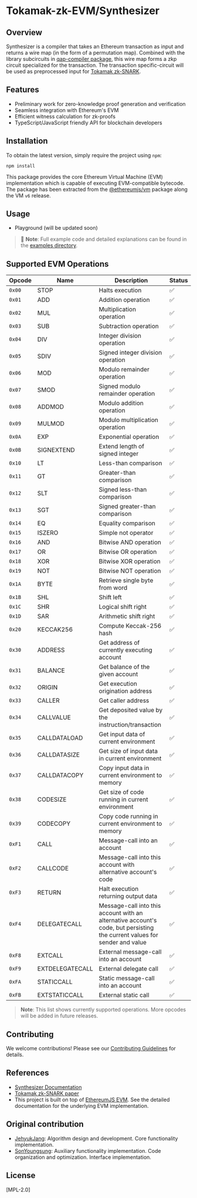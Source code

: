 # Tokamak-zk-EVM/Synthesizer

## Overview
Synthesizer is a compiler that takes an Ethereum transaction as input and returns a wire map (in the form of a permutation map). Combined with the library subcircuits in [qap-compiler package](../qap-compiler), this wire map forms a zkp circuit specialized for the transaction. The transaction specific-circuit will be used as preprocessed input for [Tokamak zk-SNARK](https://eprint.iacr.org/2024/507).

## Features
- Preliminary work for zero-knowledge proof generation and verification
- Seamless integration with Ethereum's EVM
- Efficient witness calculation for zk-proofs
- TypeScript/JavaScript friendly API for blockchain developers

## Installation

To obtain the latest version, simply require the project using `npm`:

```shell
npm install
```

This package provides the core Ethereum Virtual Machine (EVM) implementation which is capable of executing EVM-compatible bytecode. The package has been extracted from the [@ethereumjs/vm](https://github.com/ethereumjs/ethereumjs-monorepo/tree/master/packages/vm) package along the VM `v6` release.

## Usage
* Playground (will be updated soon)
> 📘 **Note**: Full example code and detailed explanations can be found in the [examples directory](./examples).

## Supported EVM Operations
| Opcode | Name | Description | Status |
|--------|------|-------------|---------|
| `0x00` | STOP | Halts execution | ✅ |
| `0x01` | ADD | Addition operation | ✅ |
| `0x02` | MUL | Multiplication operation | ✅ |
| `0x03` | SUB | Subtraction operation | ✅ |
| `0x04` | DIV | Integer division operation | ✅ |
| `0x05` | SDIV | Signed integer division operation | ✅ |
| `0x06` | MOD | Modulo remainder operation | ✅ |
| `0x07` | SMOD | Signed modulo remainder operation | ✅ |
| `0x08` | ADDMOD | Modulo addition operation | ✅ |
| `0x09` | MULMOD | Modulo multiplication operation | ✅ |
| `0x0A` | EXP | Exponential operation | ✅ |
| `0x0B` | SIGNEXTEND | Extend length of signed integer | ✅ |
| `0x10` | LT | Less-than comparison | ✅ |
| `0x11` | GT | Greater-than comparison | ✅ |
| `0x12` | SLT | Signed less-than comparison | ✅ |
| `0x13` | SGT | Signed greater-than comparison | ✅ |
| `0x14` | EQ | Equality comparison | ✅ |
| `0x15` | ISZERO | Simple not operator | ✅ |
| `0x16` | AND | Bitwise AND operation | ✅ |
| `0x17` | OR | Bitwise OR operation | ✅ |
| `0x18` | XOR | Bitwise XOR operation | ✅ |
| `0x19` | NOT | Bitwise NOT operation | ✅ |
| `0x1A` | BYTE | Retrieve single byte from word | ✅ |
| `0x1B` | SHL | Shift left | ✅ |
| `0x1C` | SHR | Logical shift right | ✅ |
| `0x1D` | SAR | Arithmetic shift right | ✅ |
| `0x20` | KECCAK256 | Compute Keccak-256 hash | ✅ |
| `0x30` | ADDRESS | Get address of currently executing account | ✅ |
| `0x31` | BALANCE | Get balance of the given account | ✅ |
| `0x32` | ORIGIN | Get execution origination address | ✅ |
| `0x33` | CALLER | Get caller address | ✅ |
| `0x34` | CALLVALUE | Get deposited value by the instruction/transaction | ✅ |
| `0x35` | CALLDATALOAD | Get input data of current environment | ✅ |
| `0x36` | CALLDATASIZE | Get size of input data in current environment | ✅ |
| `0x37` | CALLDATACOPY | Copy input data in current environment to memory | ✅ |
| `0x38` | CODESIZE | Get size of code running in current environment | ✅ |
| `0x39` | CODECOPY | Copy code running in current environment to memory | ✅ |
| `0xF1` | CALL | Message-call into an account | ✅ |
| `0xF2` | CALLCODE | Message-call into this account with alternative account's code | ✅ |
| `0xF3` | RETURN | Halt execution returning output data | ✅ |
| `0xF4` | DELEGATECALL | Message-call into this account with an alternative account's code, but persisting the current values for sender and value | ✅ |
| `0xF8` | EXTCALL | External message-call into an account | ✅ |
| `0xF9` | EXTDELEGATECALL | External delegate call | ✅ |
| `0xFA` | STATICCALL | Static message-call into an account | ✅ |
| `0xFB` | EXTSTATICCALL | External static call | ✅ |

> **Note**: This list shows currently supported operations. More opcodes will be added in future releases.

## Contributing
We welcome contributions! Please see our [Contributing Guidelines](../../../CONTRIBUTING.md) for details.

## References
- [Synthesizer Documentation](./docs)
- [Tokamak zk-SNARK paper](https://eprint.iacr.org/2024/507)
- This project is built on top of [EthereumJS EVM](https://github.com/ethereumjs/ethereumjs-monorepo). See the detailed documentation for the underlying EVM implementation.

## Original contribution
- [JehyukJang](https://github.com/JehyukJang): Algorithm design and development. Core functionality implementation.
- [SonYoungsung](https://github.com/SonYoungsung): Auxiliary functionality implementation. Code organization and optimization. Interface implementation.

## License
[MPL-2.0]
